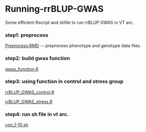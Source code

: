 # Running-rrBLUP-GWAS
Some efficient Rscript and shfile to run rrBLUP GWAS in VT arc.

### step1: preprocess
[Preprocess.RMD](https://github.com/yebigithub/Running-rrBLUP-GWAS/blob/main/Preprocess.Rmd) -- preprocess phenotype and genotype data files.

### step2: build gwas function
[gwas_function.R](https://github.com/yebigithub/Running-rrBLUP-GWAS/blob/main/gwas_function.R)

### step3: using function in control and stress group
[rrBLUP_GWAS_control.R](https://github.com/yebigithub/Running-rrBLUP-GWAS/blob/main/rrBLUP_GWAS_control.R)

[rrBLUP_GWAS_stress.R](https://github.com/yebigithub/Running-rrBLUP-GWAS/blob/main/rrBLUP_GWAS_stress.R)

### step4: run sh file in vt arc.
[con_1-10.sh](https://github.com/yebigithub/Running-rrBLUP-GWAS/blob/main/con_1-10.sh)
